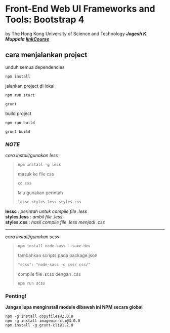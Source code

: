# Front-End Web UI Frameworks and Tools: Bootstrap 4
by The Hong Kong University of Science and Technology ***Jogesh K. Muppala***  [***linkCourse***](https://www.coursera.org/learn/bootstrap-4?specialization=full-stack-react)

## cara menjalankan project
unduh semua dependencies
  ```
  npm install
  ```
 jalankan project di lokal
 ```
 npm run start
 ```
 ```
 grunt
 ```
 build project
 ```
 npm run build
 ```
 ```
 grunt build
 ```
  

### _NOTE_
_cara install/gunakan less_<br/>

>```
> npm install -g less
>```
>masuk ke file css<br/>
>```
>cd css
>```
>lalu gunakan perintah
> ```
> lessc styles.less styles.css
> ```
<b>lessc</b> : _perintah untuk compile file .less_ <br/>
<b>styles.less</b> : _ambil file .less_ <br/>
<b>styles.css</b> : _hasil compile file .less menjadi .css_ <br/>
<hr/>

_cara install/gunakan scss_<br>

>```
> npm install node-sass --save-dev
>```
>tambahkan scripts pada package.json
> ```
> "scss": "node-sass -o css/ css/"
> ```
> compile file .scss dengan .css
> ```
> npm run scss
> ```

### Penting!
<b> Jangan lupa menginstall module dibawah ini NPM secara global</b>
```
npm -g install copyfiles@2.0.0
npm -g install imagemin-cli@3.0.0
npm install -g grunt-cli@1.2.0
```
